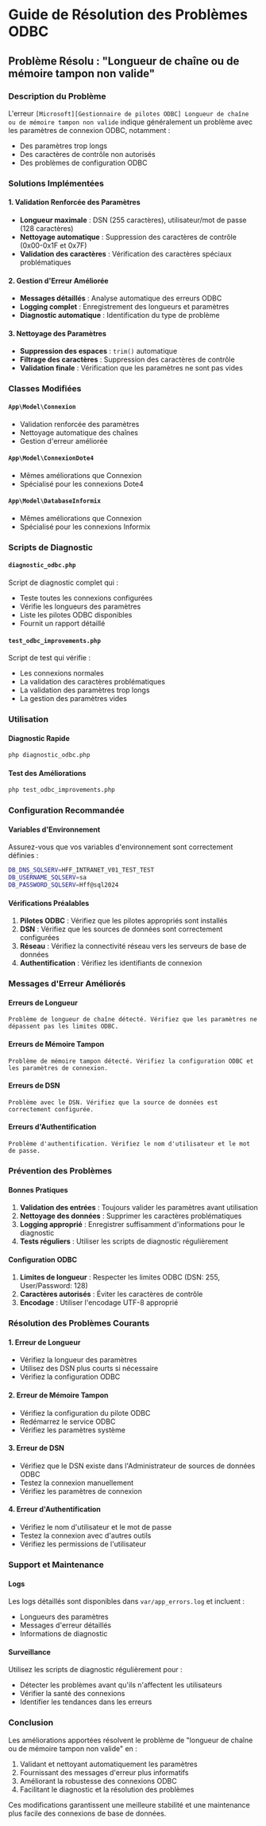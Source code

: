 # Guide de Résolution des Problèmes ODBC

## Problème Résolu : "Longueur de chaîne ou de mémoire tampon non valide"

### Description du Problème
L'erreur `[Microsoft][Gestionnaire de pilotes ODBC] Longueur de chaîne ou de mémoire tampon non valide` indique généralement un problème avec les paramètres de connexion ODBC, notamment :
- Des paramètres trop longs
- Des caractères de contrôle non autorisés
- Des problèmes de configuration ODBC

### Solutions Implémentées

#### 1. Validation Renforcée des Paramètres
- **Longueur maximale** : DSN (255 caractères), utilisateur/mot de passe (128 caractères)
- **Nettoyage automatique** : Suppression des caractères de contrôle (0x00-0x1F et 0x7F)
- **Validation des caractères** : Vérification des caractères spéciaux problématiques

#### 2. Gestion d'Erreur Améliorée
- **Messages détaillés** : Analyse automatique des erreurs ODBC
- **Logging complet** : Enregistrement des longueurs et paramètres
- **Diagnostic automatique** : Identification du type de problème

#### 3. Nettoyage des Paramètres
- **Suppression des espaces** : `trim()` automatique
- **Filtrage des caractères** : Suppression des caractères de contrôle
- **Validation finale** : Vérification que les paramètres ne sont pas vides

### Classes Modifiées

#### `App\Model\Connexion`
- Validation renforcée des paramètres
- Nettoyage automatique des chaînes
- Gestion d'erreur améliorée

#### `App\Model\ConnexionDote4`
- Mêmes améliorations que Connexion
- Spécialisé pour les connexions Dote4

#### `App\Model\DatabaseInformix`
- Mêmes améliorations que Connexion
- Spécialisé pour les connexions Informix

### Scripts de Diagnostic

#### `diagnostic_odbc.php`
Script de diagnostic complet qui :
- Teste toutes les connexions configurées
- Vérifie les longueurs des paramètres
- Liste les pilotes ODBC disponibles
- Fournit un rapport détaillé

#### `test_odbc_improvements.php`
Script de test qui vérifie :
- Les connexions normales
- La validation des caractères problématiques
- La validation des paramètres trop longs
- La gestion des paramètres vides

### Utilisation

#### Diagnostic Rapide
```bash
php diagnostic_odbc.php
```

#### Test des Améliorations
```bash
php test_odbc_improvements.php
```

### Configuration Recommandée

#### Variables d'Environnement
Assurez-vous que vos variables d'environnement sont correctement définies :
```bash
DB_DNS_SQLSERV=HFF_INTRANET_V01_TEST_TEST
DB_USERNAME_SQLSERV=sa
DB_PASSWORD_SQLSERV=Hff@sql2024
```

#### Vérifications Préalables
1. **Pilotes ODBC** : Vérifiez que les pilotes appropriés sont installés
2. **DSN** : Vérifiez que les sources de données sont correctement configurées
3. **Réseau** : Vérifiez la connectivité réseau vers les serveurs de base de données
4. **Authentification** : Vérifiez les identifiants de connexion

### Messages d'Erreur Améliorés

#### Erreurs de Longueur
```
Problème de longueur de chaîne détecté. Vérifiez que les paramètres ne dépassent pas les limites ODBC.
```

#### Erreurs de Mémoire Tampon
```
Problème de mémoire tampon détecté. Vérifiez la configuration ODBC et les paramètres de connexion.
```

#### Erreurs de DSN
```
Problème avec le DSN. Vérifiez que la source de données est correctement configurée.
```

#### Erreurs d'Authentification
```
Problème d'authentification. Vérifiez le nom d'utilisateur et le mot de passe.
```

### Prévention des Problèmes

#### Bonnes Pratiques
1. **Validation des entrées** : Toujours valider les paramètres avant utilisation
2. **Nettoyage des données** : Supprimer les caractères problématiques
3. **Logging approprié** : Enregistrer suffisamment d'informations pour le diagnostic
4. **Tests réguliers** : Utiliser les scripts de diagnostic régulièrement

#### Configuration ODBC
1. **Limites de longueur** : Respecter les limites ODBC (DSN: 255, User/Password: 128)
2. **Caractères autorisés** : Éviter les caractères de contrôle
3. **Encodage** : Utiliser l'encodage UTF-8 approprié

### Résolution des Problèmes Courants

#### 1. Erreur de Longueur
- Vérifiez la longueur des paramètres
- Utilisez des DSN plus courts si nécessaire
- Vérifiez la configuration ODBC

#### 2. Erreur de Mémoire Tampon
- Vérifiez la configuration du pilote ODBC
- Redémarrez le service ODBC
- Vérifiez les paramètres système

#### 3. Erreur de DSN
- Vérifiez que le DSN existe dans l'Administrateur de sources de données ODBC
- Testez la connexion manuellement
- Vérifiez les paramètres de connexion

#### 4. Erreur d'Authentification
- Vérifiez le nom d'utilisateur et le mot de passe
- Testez la connexion avec d'autres outils
- Vérifiez les permissions de l'utilisateur

### Support et Maintenance

#### Logs
Les logs détaillés sont disponibles dans `var/app_errors.log` et incluent :
- Longueurs des paramètres
- Messages d'erreur détaillés
- Informations de diagnostic

#### Surveillance
Utilisez les scripts de diagnostic régulièrement pour :
- Détecter les problèmes avant qu'ils n'affectent les utilisateurs
- Vérifier la santé des connexions
- Identifier les tendances dans les erreurs

### Conclusion

Les améliorations apportées résolvent le problème de "longueur de chaîne ou de mémoire tampon non valide" en :
1. Validant et nettoyant automatiquement les paramètres
2. Fournissant des messages d'erreur plus informatifs
3. Améliorant la robustesse des connexions ODBC
4. Facilitant le diagnostic et la résolution des problèmes

Ces modifications garantissent une meilleure stabilité et une maintenance plus facile des connexions de base de données.
